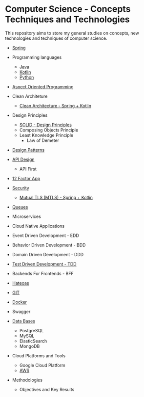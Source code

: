 # Computer Science - Concepts Techniques and Technologies
This repository aims to store my general studies on concepts, new technologies and techniques of computer science.

* [Spring](https://github.com/AugustoCalado/Spring-Framework-Studies)

* Programming languages
  * [Java](Java-Studies)
  * [Kotlin](https://github.com/AugustoCalado/Kotlin-Studies)
  * [Python](https://github.com/AugustoCalado/Python-Studies)
 
 
* [Aspect Oriented Programming](https://github.com/AugustoCalado/Computer-Science-Concepts-Techniques-Technologies/tree/master/Aspected-Oriented-Programming)
* Clean Architeture
  * [Clean Architecture - Spring + Kotlin](https://github.com/AugustoCalado/Clean-Architecture-Spring-Kotlin-POC)
* Design Principles
  * [SOLID - Design Principles](https://github.com/AugustoCalado/Computer-Science-Concepts-Techniques-Technologies/tree/master/SOLID)
  * Composing Objects Principle
  * Least Knowledge Principle
    * Law of Demeter
* [Design Patterns](https://github.com/AugustoCalado/Design-Patterns)
* [API Design](https://github.com/AugustoCalado/Computer-Science-Concepts-Techniques-Technologies/tree/master/API)
  * API First
* [12 Factor App](https://will.koffel.org/post/2014/12-factor-apps-in-plain-english/)
* [Security](https://github.com/AugustoCalado/Security-Studies) 
  * [Mutual TLS (MTLS) - Spring + Kotlin](https://github.com/AugustoCalado/MTLS-MutualTLS-Spring-Kotlin)
* [Queues](https://github.com/AugustoCalado/Queues-Studies)
* Microservices
* Cloud Native Applications
* Event Driven Development - EDD
* Behavior Driven Development - BDD
* Domain Driven Development - DDD
* [Test Driven Development - TDD](https://github.com/AugustoCalado/Test-Driven-Development-Studies)
* Backends For Frontends - BFF
* [Hateoas](https://github.com/AugustoCalado/Spring-Hateoas-Studies)


* [GIT](https://github.com/AugustoCalado/Git-Studies)
* [Docker](https://github.com/AugustoCalado/Docker-Studies)
* Swagger


* [Data Bases](https://github.com/AugustoCalado/Data-Base-Studies)
  * PostgreSQL
  * MySQL
  * ElasticSearch
  * MongoDB


* Cloud Platforms and Tools
  * Google Cloud Platform
  * [AWS](https://github.com/AugustoCalado/AWS-Studies)
  
  
* Methodologies
  * Objectives and Key Results
